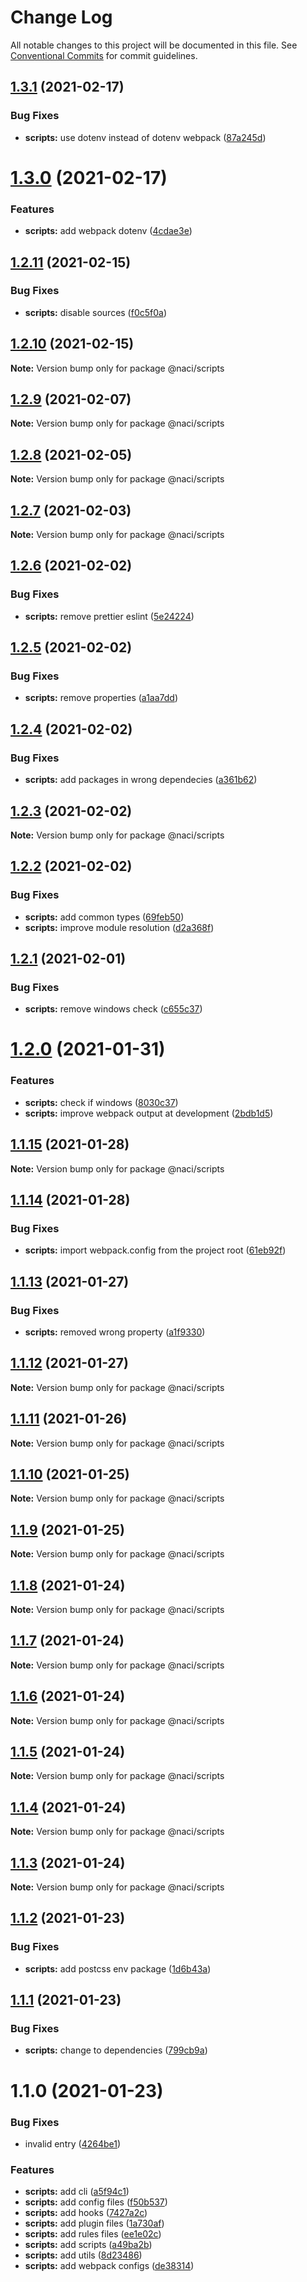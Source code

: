 # Change Log

All notable changes to this project will be documented in this file.
See [Conventional Commits](https://conventionalcommits.org) for commit guidelines.

## [1.3.1](https://github.com/NaciAkce/frontend/compare/@naci/scripts@1.3.0...@naci/scripts@1.3.1) (2021-02-17)


### Bug Fixes

* **scripts:** use dotenv instead of dotenv webpack ([87a245d](https://github.com/NaciAkce/frontend/commit/87a245d06ee31f2451d99c488ec16cd0f2dcd2b0))





# [1.3.0](https://github.com/NaciAkce/frontend/compare/@naci/scripts@1.2.11...@naci/scripts@1.3.0) (2021-02-17)


### Features

* **scripts:** add webpack dotenv ([4cdae3e](https://github.com/NaciAkce/frontend/commit/4cdae3efed8194f84e6d77ec1ba51ca0d3297097))





## [1.2.11](https://github.com/NaciAkce/frontend/compare/@naci/scripts@1.2.10...@naci/scripts@1.2.11) (2021-02-15)


### Bug Fixes

* **scripts:** disable sources ([f0c5f0a](https://github.com/NaciAkce/frontend/commit/f0c5f0a549a3163b940a5d88cadeb328b059623b))





## [1.2.10](https://github.com/NaciAkce/frontend/compare/@naci/scripts@1.2.9...@naci/scripts@1.2.10) (2021-02-15)

**Note:** Version bump only for package @naci/scripts





## [1.2.9](https://github.com/NaciAkce/frontend/compare/@naci/scripts@1.2.8...@naci/scripts@1.2.9) (2021-02-07)

**Note:** Version bump only for package @naci/scripts





## [1.2.8](https://github.com/NaciAkce/frontend/compare/@naci/scripts@1.2.7...@naci/scripts@1.2.8) (2021-02-05)

**Note:** Version bump only for package @naci/scripts





## [1.2.7](https://github.com/NaciAkce/frontend/compare/@naci/scripts@1.2.6...@naci/scripts@1.2.7) (2021-02-03)

**Note:** Version bump only for package @naci/scripts





## [1.2.6](https://github.com/NaciAkce/frontend/compare/@naci/scripts@1.2.5...@naci/scripts@1.2.6) (2021-02-02)


### Bug Fixes

* **scripts:** remove prettier eslint ([5e24224](https://github.com/NaciAkce/frontend/commit/5e24224e90fd1cfd7762f72b54fbba9c52e63023))





## [1.2.5](https://github.com/NaciAkce/frontend/compare/@naci/scripts@1.2.4...@naci/scripts@1.2.5) (2021-02-02)


### Bug Fixes

* **scripts:** remove properties ([a1aa7dd](https://github.com/NaciAkce/frontend/commit/a1aa7dd2bee3ce246100a3c99983ff8a19adc3f4))





## [1.2.4](https://github.com/NaciAkce/frontend/compare/@naci/scripts@1.2.3...@naci/scripts@1.2.4) (2021-02-02)


### Bug Fixes

* **scripts:** add packages in wrong dependecies ([a361b62](https://github.com/NaciAkce/frontend/commit/a361b62bddb7649e37f44a99f6256a0ecfc60cfb))





## [1.2.3](https://github.com/NaciAkce/frontend/compare/@naci/scripts@1.2.2...@naci/scripts@1.2.3) (2021-02-02)

**Note:** Version bump only for package @naci/scripts





## [1.2.2](https://github.com/NaciAkce/frontend/compare/@naci/scripts@1.2.1...@naci/scripts@1.2.2) (2021-02-02)


### Bug Fixes

* **scripts:** add common  types ([69feb50](https://github.com/NaciAkce/frontend/commit/69feb50bcebcf14d7268e74989e12ab6ab4bd699))
* **scripts:** improve module resolution ([d2a368f](https://github.com/NaciAkce/frontend/commit/d2a368f3eee6466919ffec874b82654822153dbd))





## [1.2.1](https://github.com/NaciAkce/frontend/compare/@naci/scripts@1.2.0...@naci/scripts@1.2.1) (2021-02-01)


### Bug Fixes

* **scripts:** remove windows check ([c655c37](https://github.com/NaciAkce/frontend/commit/c655c37d847533656df7f5d99956176ffe753179))





# [1.2.0](https://github.com/NaciAkce/frontend/compare/@naci/scripts@1.1.15...@naci/scripts@1.2.0) (2021-01-31)


### Features

* **scripts:** check if windows ([8030c37](https://github.com/NaciAkce/frontend/commit/8030c3741d935d9c719b7db9d08119a9aa9618bd))
* **scripts:** improve webpack output at development ([2bdb1d5](https://github.com/NaciAkce/frontend/commit/2bdb1d5d928fcacc56c5dd76221c68ec2a19c77e))





## [1.1.15](https://github.com/NaciAkce/frontend/compare/@naci/scripts@1.1.14...@naci/scripts@1.1.15) (2021-01-28)

**Note:** Version bump only for package @naci/scripts

## [1.1.14](https://github.com/NaciAkce/frontend/compare/@naci/scripts@1.1.13...@naci/scripts@1.1.14) (2021-01-28)

### Bug Fixes

-   **scripts:** import webpack.config from the project root ([61eb92f](https://github.com/NaciAkce/frontend/commit/61eb92fe5765186dfbe7a50cdab6df735d1c66ed))

## [1.1.13](https://github.com/NaciAkce/frontend/compare/@naci/scripts@1.1.12...@naci/scripts@1.1.13) (2021-01-27)

### Bug Fixes

-   **scripts:** removed wrong property ([a1f9330](https://github.com/NaciAkce/frontend/commit/a1f93304cd5801b03615cf273347def20600de37))

## [1.1.12](https://github.com/NaciAkce/frontend/compare/@naci/scripts@1.1.11...@naci/scripts@1.1.12) (2021-01-27)

**Note:** Version bump only for package @naci/scripts

## [1.1.11](https://github.com/NaciAkce/frontend/compare/@naci/scripts@1.1.10...@naci/scripts@1.1.11) (2021-01-26)

**Note:** Version bump only for package @naci/scripts

## [1.1.10](https://github.com/NaciAkce/frontend/compare/@naci/scripts@1.1.9...@naci/scripts@1.1.10) (2021-01-25)

**Note:** Version bump only for package @naci/scripts

## [1.1.9](https://github.com/NaciAkce/frontend/compare/@naci/scripts@1.1.8...@naci/scripts@1.1.9) (2021-01-25)

**Note:** Version bump only for package @naci/scripts

## [1.1.8](https://github.com/NaciAkce/frontend/compare/@naci/scripts@1.1.7...@naci/scripts@1.1.8) (2021-01-24)

**Note:** Version bump only for package @naci/scripts

## [1.1.7](https://github.com/NaciAkce/frontend/compare/@naci/scripts@1.1.6...@naci/scripts@1.1.7) (2021-01-24)

**Note:** Version bump only for package @naci/scripts

## [1.1.6](https://github.com/NaciAkce/frontend/compare/@naci/scripts@1.1.5...@naci/scripts@1.1.6) (2021-01-24)

**Note:** Version bump only for package @naci/scripts

## [1.1.5](https://github.com/NaciAkce/frontend/compare/@naci/scripts@1.1.4...@naci/scripts@1.1.5) (2021-01-24)

**Note:** Version bump only for package @naci/scripts

## [1.1.4](https://github.com/NaciAkce/frontend/compare/@naci/scripts@1.1.2...@naci/scripts@1.1.4) (2021-01-24)

**Note:** Version bump only for package @naci/scripts

## [1.1.3](https://github.com/NaciAkce/frontend/compare/@naci/scripts@1.1.2...@naci/scripts@1.1.3) (2021-01-24)

**Note:** Version bump only for package @naci/scripts

## [1.1.2](https://github.com/NaciAkce/frontend/compare/@naci/scripts@1.1.1...@naci/scripts@1.1.2) (2021-01-23)

### Bug Fixes

-   **scripts:** add postcss env package ([1d6b43a](https://github.com/NaciAkce/frontend/commit/1d6b43ad690496cd28e993bd2f5b0e4e2f2687ef))

## [1.1.1](https://github.com/NaciAkce/frontend/compare/@naci/scripts@1.1.0...@naci/scripts@1.1.1) (2021-01-23)

### Bug Fixes

-   **scripts:** change to dependencies ([799cb9a](https://github.com/NaciAkce/frontend/commit/799cb9ad9a15c6fbc4dc1d65b311a4ef5a47fe0f))

# 1.1.0 (2021-01-23)

### Bug Fixes

-   invalid entry ([4264be1](https://github.com/NaciAkce/frontend/commit/4264be101c24fc1607a5e2e075f5fa4002b5c205))

### Features

-   **scripts:** add cli ([a5f94c1](https://github.com/NaciAkce/frontend/commit/a5f94c120439d01dfa557a711fb1cc29d6eb1b14))
-   **scripts:** add config files ([f50b537](https://github.com/NaciAkce/frontend/commit/f50b537cd7caae24b146e6bdf0aed236e9ba693b))
-   **scripts:** add hooks ([7427a2c](https://github.com/NaciAkce/frontend/commit/7427a2c2e79019249421af0d57084b4215eef441))
-   **scripts:** add plugin files ([1a730af](https://github.com/NaciAkce/frontend/commit/1a730afe6d3eaaf86d3e7a01652362a6ef4e48f7))
-   **scripts:** add rules files ([ee1e02c](https://github.com/NaciAkce/frontend/commit/ee1e02c6176e587481126b99d427fe7ccb77a3ad))
-   **scripts:** add scripts ([a49ba2b](https://github.com/NaciAkce/frontend/commit/a49ba2b4af3751791a71179b89c4fded496a6c95))
-   **scripts:** add utils ([8d23486](https://github.com/NaciAkce/frontend/commit/8d23486bf0281de15bfbf8f2407686b55d18c182))
-   **scripts:** add webpack configs ([de38314](https://github.com/NaciAkce/frontend/commit/de38314265bb81ef0d858d139b44d2a59af5334e))
